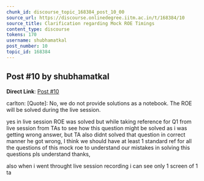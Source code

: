 ```yaml
---
chunk_id: discourse_topic_168384_post_10_00
source_url: https://discourse.onlinedegree.iitm.ac.in/t/168384/10
source_title: Clarification regarding Mock ROE Timings
content_type: discourse
tokens: 170
username: shubhamatkal
post_number: 10
topic_id: 168384
---
```


## Post #10 by shubhamatkal

**Direct Link**: [Post #10](https://discourse.onlinedegree.iitm.ac.in/t/168384/10)

carlton:
[Quote]: 
No, we do not provide solutions as a notebook. The ROE will be solved during the live session.

yes in live session ROE was solved but while taking reference for Q1 from live session from TAs to see how this question might be solved as i was getting wrong answer, but TA also didnt solved that question in correct manner he got wrong, I think we should have at least 1 standard ref for all the questions of this mock roe to understand our mistakes in solving this questions pls understand thanks,

also when i went throught live session recording i can see only 1 screen of 1 ta
